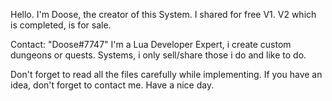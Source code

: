 Hello.
I'm Doose, the creator of this System.
I shared for free V1.
V2 which is completed, is for sale.

Contact: "Doose#7747"
I'm a Lua Developer Expert, i create custom dungeons or quests.
Systems, i only sell/share those i do and like to do.

Don't forget to read all the files carefully while implementing.
If you have an idea, don't forget to contact me. Have a nice day.
